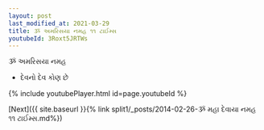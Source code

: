 ```yaml
---
layout: post
last_modified_at: 2021-03-29
title: ૐ અમરિસયા નમહ ૧૧ ટાઈમ્સ
youtubeId: 3Roxt5JRTWs
---
```

 
 
 ૐ અમરિસયા નમહ  
 
 -  દેવનો દેવ કોણ છે 
 
  
 
  
 
 
 
 
 
 


{% include youtubePlayer.html id=page.youtubeId %}
 
[Next]({{ site.baseurl }}{% link  split1/_posts/2014-02-26-ૐ મહા દેવાયા નમહ ૧૧ ટાઈમ્સ.md%})
 
